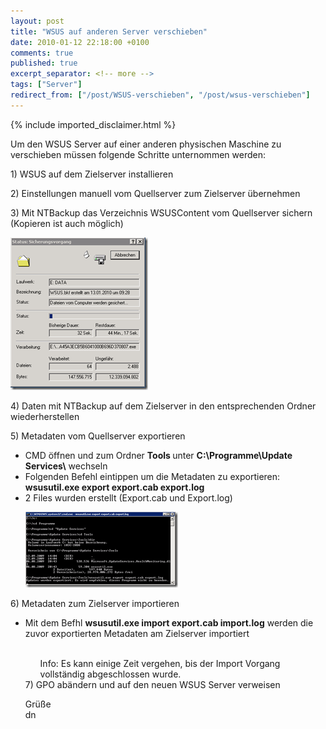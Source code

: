 ```yaml
---
layout: post
title: "WSUS auf anderen Server verschieben"
date: 2010-01-12 22:18:00 +0100
comments: true
published: true
excerpt_separator: <!-- more -->
tags: ["Server"]
redirect_from: ["/post/WSUS-verschieben", "/post/wsus-verschieben"]
---
```

<!-- more -->
{% include imported_disclaimer.html %}
<p>Um den WSUS Server auf einer anderen physischen Maschine zu verschieben müssen folgende Schritte unternommen werden:</p>  <p>1) WSUS auf dem Zielserver installieren</p>  <p>2) Einstellungen manuell vom Quellserver zum Zielserver übernehmen</p>  <p>3) Mit NTBackup das Verzeichnis WSUSContent vom Quellserver sichern (Kopieren ist auch möglich)</p>  <p><a href="/assets/image_93.png" target="_blank"><img style="border-bottom: 0px; border-left: 0px; display: inline; border-top: 0px; border-right: 0px" title="image" border="0" alt="image" src="/assets/image_thumb_93.png" width="220" height="244" /></a> </p>  <p>4) Daten mit NTBackup auf dem Zielserver in den entsprechenden Ordner wiederherstellen</p>  <p>5) Metadaten vom Quellserver exportieren</p>  <ul>   <li>CMD öffnen und zum Ordner <strong>Tools </strong>unter <strong>C:\Programme\Update Services\</strong> wechseln</li>    <li>Folgenden Befehl eintippen um die Metadaten zu exportieren: <strong>wsusutil.exe export export.cab export.log</strong></li>    <li>2 Files wurden erstellt (Export.cab und Export.log)</li> </ul>  <ul><a href="/assets/image_94.png" target="_blank"><img style="border-bottom: 0px; border-left: 0px; display: inline; border-top: 0px; border-right: 0px" title="image" border="0" alt="image" src="/assets/image_thumb_94.png" width="244" height="121" /></a> </ul>  <p>6) Metadaten zum Zielserver importieren</p>  <ul>   <li>Mit dem Befhl <strong>wsusutil.exe import export.cab import.log</strong> werden die zuvor exportierten Metadaten am Zielserver importiert</li>    <br />    <p>     <ul>Info: Es kann einige Zeit vergehen, bis der Import Vorgang vollständig abgeschlossen wurde.</ul> 7) GPO abändern und auf den neuen WSUS Server verweisen</p>    <p>Grüße     <br />dn</p> </ul>
